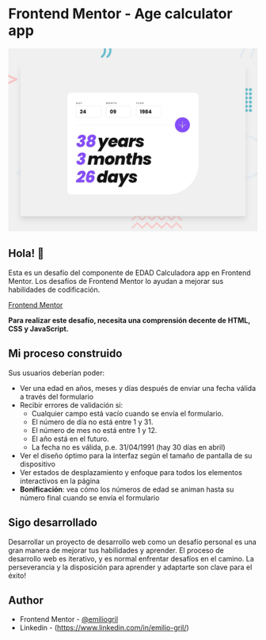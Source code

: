 # Frontend Mentor - Age calculator app

![Design preview for the Age calculator app coding challenge](./design/desktop-preview.jpg)

## Hola! 👋

Esta es un desafío del componente de EDAD Calculadora app en Frontend Mentor. Los desafíos de Frontend Mentor lo ayudan a mejorar sus habilidades de codificación.

[Frontend Mentor](https://www.frontendmentor.io/challenges/age-calculator-app-dF9DFFpj-Q/hub)

**Para realizar este desafío, necesita una comprensión decente de HTML, CSS y JavaScript.**

## Mi proceso construido

Sus usuarios deberían poder:

- Ver una edad en años, meses y días después de enviar una fecha válida a través del formulario
- Recibir errores de validación si:
   - Cualquier campo está vacío cuando se envía el formulario.
   - El número de día no está entre 1 y 31.
   - El número de mes no está entre 1 y 12.
   - El año está en el futuro.
   - La fecha no es válida, p.e. 31/04/1991 (hay 30 días en abril)
- Ver el diseño óptimo para la interfaz según el tamaño de pantalla de su dispositivo
- Ver estados de desplazamiento y enfoque para todos los elementos interactivos en la página
- **Bonificación**: vea cómo los números de edad se animan hasta su número final cuando se envía el formulario


## Sigo desarrollado

Desarrollar un proyecto de desarrollo web como un desafío personal es una gran manera de mejorar tus habilidades y aprender. El proceso de desarrollo web es iterativo, y es normal enfrentar desafíos en el camino. La perseverancia y la disposición para aprender y adaptarte son clave para el éxito!

## Author

- Frontend Mentor - [@emiliogril](https://www.frontendmentor.io/profile/emiliogril)
- Linkedin - (https://www.linkedin.com/in/emilio-gril/)
